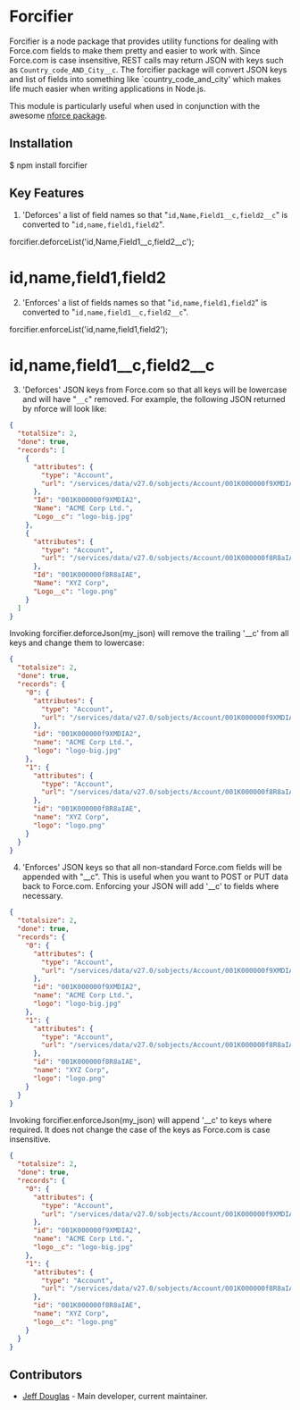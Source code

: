 # Forcifier

Forcifier is a node package that provides utility functions for dealing with Force.com fields to make them pretty and easier to work with. Since Force.com is case insensitive, REST calls may return JSON with keys such as `Country_code_AND_City__c`. The forcifier package will convert JSON keys and list of fields into something like `country_code_and_city' which makes life much easier when writing applications in Node.js. 

This module is particularly useful when used in conjunction with the awesome [nforce package](https://github.com/kevinohara80/nforce).

## Installation

  $ npm install forcifier

## Key Features

1. 'Deforces' a list of field names so that "`id,Name,Field1__c,field2__c`" is converted to "`id,name,field1,field2`".

  forcifier.deforceList('id,Name,Field1__c,field2__c');
  # id,name,field1,field2

2. 'Enforces' a list of fields names so that "`id,name,field1,field2`" is converted to "`id,name,field1__c,field2__c`".

  forcifier.enforceList('id,name,field1,field2');
  # id,name,field1__c,field2__c

3. 'Deforces' JSON keys from Force.com so that all keys will be lowercase and will have "`__c`" removed. For example, the following JSON returned by nforce will look like:

```json
{
  "totalSize": 2,
  "done": true,
  "records": [
    {
      "attributes": {
        "type": "Account",
        "url": "/services/data/v27.0/sobjects/Account/001K000000f9XMDIA2"
      },
      "Id": "001K000000f9XMDIA2",
      "Name": "ACME Corp Ltd.",
      "Logo__c": "logo-big.jpg"
    },
    {
      "attributes": {
        "type": "Account",
        "url": "/services/data/v27.0/sobjects/Account/001K000000f8R8aIAE"
      },
      "Id": "001K000000f8R8aIAE",
      "Name": "XYZ Corp",
      "Logo__c": "logo.png"
    }
  ]
}
```
Invoking forcifier.deforceJson(my_json) will remove the trailing '__c' from all keys and change them to lowercase:

```json
{
  "totalsize": 2,
  "done": true,
  "records": {
    "0": {
      "attributes": {
        "type": "Account",
        "url": "/services/data/v27.0/sobjects/Account/001K000000f9XMDIA2"
      },
      "id": "001K000000f9XMDIA2",
      "name": "ACME Corp Ltd.",
      "logo": "logo-big.jpg"
    },
    "1": {
      "attributes": {
        "type": "Account",
        "url": "/services/data/v27.0/sobjects/Account/001K000000f8R8aIAE"
      },
      "id": "001K000000f8R8aIAE",
      "name": "XYZ Corp",
      "logo": "logo.png"
    }
  }
}
```

4. 'Enforces' JSON keys so that all non-standard Force.com fields will be appended with "__c". This is useful when you want to POST or PUT data back to Force.com. Enforcing your JSON will add '__c' to fields where necessary. 

```json
{
  "totalsize": 2,
  "done": true,
  "records": {
    "0": {
      "attributes": {
        "type": "Account",
        "url": "/services/data/v27.0/sobjects/Account/001K000000f9XMDIA2"
      },
      "id": "001K000000f9XMDIA2",
      "name": "ACME Corp Ltd.",
      "logo": "logo-big.jpg"
    },
    "1": {
      "attributes": {
        "type": "Account",
        "url": "/services/data/v27.0/sobjects/Account/001K000000f8R8aIAE"
      },
      "id": "001K000000f8R8aIAE",
      "name": "XYZ Corp",
      "logo": "logo.png"
    }
  }
}
```
Invoking forcifier.enforceJson(my_json) will append '__c' to keys where required. It does not change the case of
the keys as Force.com is case insensitive.

```json
{
  "totalsize": 2,
  "done": true,
  "records": {
    "0": {
      "attributes": {
        "type": "Account",
        "url": "/services/data/v27.0/sobjects/Account/001K000000f9XMDIA2"
      },
      "id": "001K000000f9XMDIA2",
      "name": "ACME Corp Ltd.",
      "logo__c": "logo-big.jpg"
    },
    "1": {
      "attributes": {
        "type": "Account",
        "url": "/services/data/v27.0/sobjects/Account/001K000000f8R8aIAE"
      },
      "id": "001K000000f8R8aIAE",
      "name": "XYZ Corp",
      "logo__c": "logo.png"
    }
  }
}
```

## Contributors

- [Jeff Douglas](https://github.com/jeffdonthemic) - Main developer, current maintainer.
